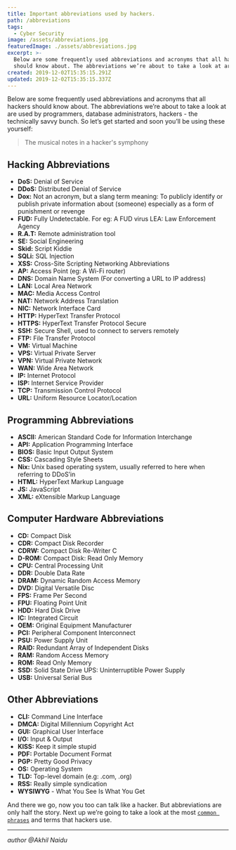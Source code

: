 ```yaml
---
title: Important abbreviations used by hackers.
path: /abbreviations
tags:
  - Cyber Security
image: /assets/abbreviations.jpg
featuredImage: ./assets/abbreviations.jpg
excerpt: >-
  Below are some frequently used abbreviations and acronyms that all hackers
  should know about. The abbreviations we’re about to take a look at are
created: 2019-12-02T15:35:15.291Z
updated: 2019-12-02T15:35:15.337Z
---
```

Below are some frequently used abbreviations and acronyms that all hackers should know about. The abbreviations we’re about to take a look at are used by programmers, database administrators, hackers - the technically savvy bunch. So let’s get started and soon you’ll be using these yourself:

> The musical notes in a hacker's symphony

## Hacking Abbreviations 

* **DoS:** Denial of Service 
* **DDoS:** Distributed Denial of Service 
* **Dox:** Not an acronym, but a slang term meaning: To publicly identify or publish private information about (someone) especially as a form of punishment or revenge 
* **FUD:** Fully Undetectable. For eg: A FUD virus LEA: Law Enforcement Agency 
* **R.A.T:** Remote administration tool 
* **SE:** Social Engineering 
* **Skid:** Script Kiddie 
* **SQLi:** SQL Injection 
* **XSS:** Cross-Site Scripting Networking Abbreviations 
* **AP:** Access Point (eg: A Wi-Fi router) 
* **DNS:** Domain Name System (For converting a URL to IP address) 
* **LAN:** Local Area Network 
* **MAC:** Media Access Control
*  **NAT:** Network Address Translation 
* **NIC:** Network Interface Card 
* **HTTP:** HyperText Transfer Protocol 
* **HTTPS:** HyperText Transfer Protocol Secure 
* **SSH:** Secure Shell, used to connect to servers remotely 
* **FTP:** File Transfer Protocol 
* **VM:** Virtual Machine 
* **VPS:** Virtual Private Server 
* **VPN:** Virtual Private Network 
* **WAN:** Wide Area Network 
* **IP:** Internet Protocol 
* **ISP:** Internet Service Provider 
* **TCP:** Transmission Control Protocol 
* **URL:** Uniform Resource Locator/Location 

## Programming Abbreviations 

* **ASCII:** American Standard Code for Information Interchange 
* **API:** Application Programming Interface 
* **BIOS:** Basic Input Output System 
* **CSS:** Cascading Style Sheets 
* **Nix:** Unix based operating system, usually referred to here when referring to DDoS’in 
* **HTML:** HyperText Markup Language 
* **JS:** JavaScript 
* **XML:** eXtensible Markup Language 

## Computer Hardware Abbreviations

* **CD:** Compact Disk 
* **CDR:** Compact Disk Recorder 
* **CDRW:** Compact Disk Re-Writer C
* **D-ROM:** Compact Disk: Read Only Memory 
* **CPU:** Central Processing Unit 
* **DDR:** Double Data Rate 
* **DRAM:** Dynamic Random Access Memory 
* **DVD:** Digital Versatile Disc 
* **FPS:** Frame Per Second 
* **FPU:** Floating Point Unit 
* **HDD:** Hard Disk Drive 
* **IC:** Integrated Circuit 
* **OEM:** Original Equipment Manufacturer 
* **PCI:** Peripheral Component Interconnect 
* **PSU:** Power Supply Unit 
* **RAID:** Redundant Array of Independent Disks 
* **RAM:** Random Access Memory 
* **ROM:** Read Only Memory 
* **SSD:** Solid State Drive UPS: Uninterruptible Power Supply 
* **USB:** Universal Serial Bus 

## Other Abbreviations 

* **CLI:** Command Line Interface 
* **DMCA:** Digital Millennium Copyright Act 
* **GUI:** Graphical User Interface 
* **I/O:** Input & Output 
* **KISS:** Keep it simple stupid 
* **PDF:** Portable Document Format 
* **PGP:** Pretty Good Privacy 
* **OS:** Operating System 
* **TLD:** Top-level domain (e.g: .com, .org) 
* **RSS:** Really simple syndication 
* **WYSIWYG** - What You See Is What You Get 

And there we go, now you too can talk like a hacker. But abbreviations are only half the story. Next up we’re going to take a look at the most [`common phrases`](https://lewardslope.ga/common-terms) and terms that hackers use.

---
*author @Akhil Naidu*
